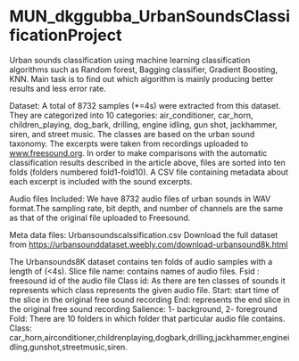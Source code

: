 # MUN_dkggubba_UrbanSoundsClassificationProject
Urban sounds classification using machine learning classification algorithms such as Random forest, Bagging classifier, Gradient Boosting, KNN. 
Main task is to find out which algorithm is mainly producing better results and less error rate.

Dataset:
 A total of 8732 samples (*=4s) were extracted from this dataset. 
 They are categorized into 10 categories: air_conditioner, car_horn, children_playing, dog_bark, drilling, engine idling, gun shot, jackhammer, siren, and street music.
 The classes are based on the urban sound taxonomy. The excerpts were taken from recordings uploaded to www.freesound.org.
 In order to make comparisons with the automatic classification results described in the article above, files are sorted into ten folds (folders numbered fold1-fold10).
 A CSV file containing metadata about each excerpt is included with the sound excerpts. 
 
 Audio files Included:
 We have 8732 audio files of urban sounds in WAV format.The sampling rate, bit depth, 
 and number of channels are the same as that of the original file uploaded to Freesound.
 
Meta data files:
Urbansoundscalssification.csv Download the full dataset from https://urbansounddataset.weebly.com/download-urbansound8k.html

The Urbansounds8K dataset contains ten folds of audio samples with a length of (<4s). 
Slice file name: contains names of audio files.
Fsid : freesound id of the audio file
Class id: As there are ten classes of sounds it represents which class represents the given audio file.
Start: start time of the slice in the original free sound recording
End: represents the end slice in the original free sound recording
Salience: 1- background, 2- foreground
Fold: There are 10 folders in which folder that particular audio file contains.
Class: car_horn,airconditioner,childrenplaying,dogbark,drilling,jackhammer,engineidling,gunshot,streetmusic,siren.

 
 
